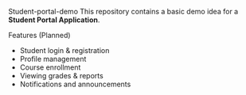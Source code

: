 Student-portal-demo
This repository contains a basic demo idea for a **Student Portal Application**.  

  Features (Planned)
- Student login & registration
- Profile management
- Course enrollment
- Viewing grades & reports
- Notifications and announcements
